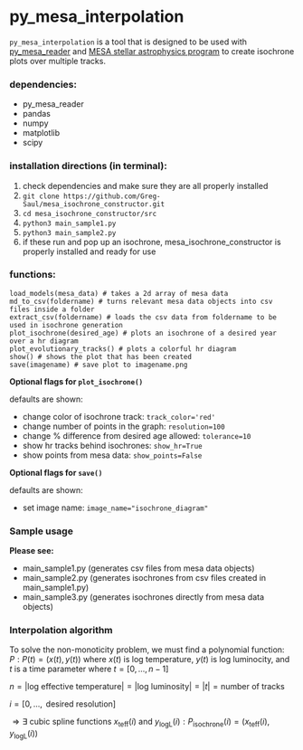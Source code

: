 # py_mesa_interpolation

```py_mesa_interpolation``` is a tool that is designed to be used with [py_mesa_reader](https://github.com/wmwolf/py_mesa_reader) and [MESA stellar astrophysics program](https://docs.mesastar.org/en/latest/) to create isochrone plots over multiple tracks.

### dependencies:
- py_mesa_reader
- pandas
- numpy
- matplotlib
- scipy

### installation directions (in terminal):

1) check dependencies and make sure they are all properly installed
2) ```git clone https://github.com/Greg-Saul/mesa_isochrone_constructor.git```
3) ```cd mesa_isochrone_constructor/src```
4) ```python3 main_sample1.py```
5) ```python3 main_sample2.py```
6) if these run and pop up an isochrone, mesa_isochrone_constructor is properly installed and ready for use


### functions:
```
load_models(mesa_data) # takes a 2d array of mesa data
md_to_csv(foldername) # turns relevant mesa data objects into csv files inside a folder
extract_csv(foldername) # loads the csv data from foldername to be used in isochrone generation
plot_isochrone(desired_age) # plots an isochrone of a desired year over a hr diagram
plot_evolutionary_tracks() # plots a colorful hr diagram
show() # shows the plot that has been created
save(imagename) # save plot to imagename.png
```
<strong>Optional flags for ```plot_isochrone()```</strong><br>

defaults are shown:
- change color of isochrone track: ```track_color='red'```
- change number of points in the graph: ```resolution=100```
- change % difference from desired age allowed: ```tolerance=10```
- show hr tracks behind isochrones: ```show_hr=True```
- show points from mesa data: ```show_points=False```

<strong>Optional flags for ```save()```</strong><br>

defaults are shown:
 - set image name: ```image_name="isochrone_diagram"```

### Sample usage

<strong>Please see:</strong>
- main_sample1.py (generates csv files from mesa data objects)
- main_sample2.py (generates isochrones from csv files created in main_sample1.py)
- main_sample3.py (generates isochrones directly from mesa data objects)

### Interpolation algorithm

To solve the non-monoticity problem, we must find a polynomial function:<br>
$P:P(t) = (x(t), y(t)) \textrm{ where } x(t) \textrm{ is log temperature, } y(t) \textrm{ is log luminocity, and }$ <br>
$t \textrm{ is a time parameter where } t = [0, ..., n-1]$

$n = \lvert \textrm{log effective temperature} \rvert = \lvert \textrm{log luminosity} \rvert = \lvert t \rvert = \text{number of tracks}$

$i = [0, ..., \text{ desired resolution}]$

$\Rightarrow \exists \textrm{ cubic spline functions } x_\text{teff}(i) \textrm{ and } y_\text{logL}(i) : P_\text{isochrone}(i) = (x_\text{teff}(i), y_\text{logL}(i))$


















